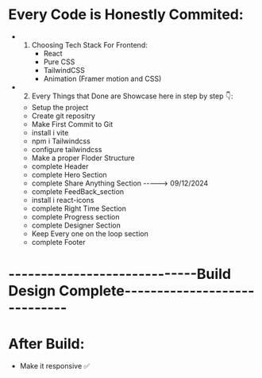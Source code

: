 # Every Code is Honestly Commited:
- 1. Choosing Tech Stack For Frontend:
        - React 
        - Pure CSS
        - TailwindCSS
        - Animation (Framer motion and CSS)

- 2. Every Things that Done are Showcase here in step by step 👇: 
    - Setup the project
    - Create git repositry
    - Make First Commit to Git
    - install i vite
    - npm i Tailwindcss
    - configure tailwindcss
    - Make a proper Floder Structure
    - complete Header
    - complete Hero Section   
    - complete Share Anything Section   -----> 09/12/2024
    - complete FeedBack_section 
    - install i react-icons
    - complete Right Time Section
    - complete Progress section
    - complete Designer Section
    - Keep Every one on the loop section
    - complete Footer
# -----------------------------Build Design Complete-----------------------------

# After Build:
   - Make it responsive ✅  